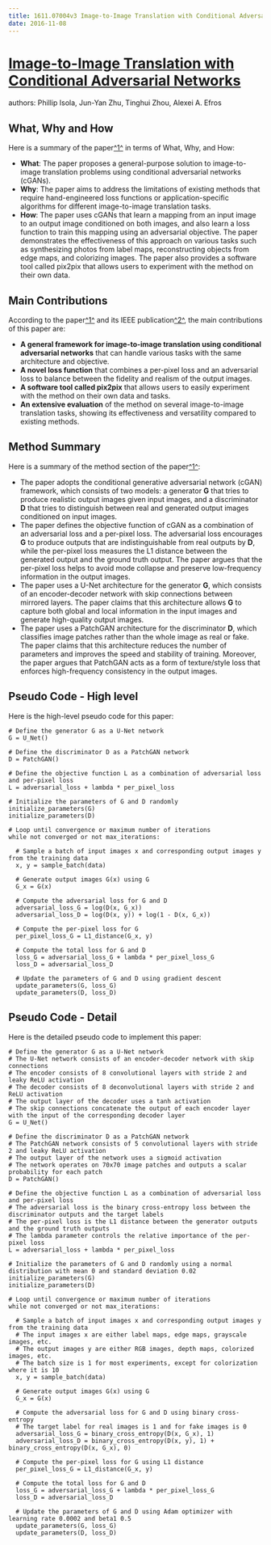 ```yaml
---
title: 1611.07004v3 Image-to-Image Translation with Conditional Adversarial Networks
date: 2016-11-08
---
```


# [Image-to-Image Translation with Conditional Adversarial Networks](http://arxiv.org/abs/1611.07004v3)

authors: Phillip Isola, Jun-Yan Zhu, Tinghui Zhou, Alexei A. Efros


## What, Why and How

[1]: https://arxiv.org/abs/1611.07004 "Image-to-Image Translation with Conditional Adversarial Networks"
[2]: https://arxiv.org/pdf/1611.07004v3.pdf "Labels to Street Scene Labels to Facade BW to Color - arXiv.org"
[3]: https://arxiv-export2.library.cornell.edu/abs/1611.07004v3 "[1611.07004v3] Image-to-Image Translation with Conditional Adversarial ..."

Here is a summary of the paper[^1^][1] in terms of What, Why, and How:

- **What**: The paper proposes a general-purpose solution to image-to-image translation problems using conditional adversarial networks (cGANs).
- **Why**: The paper aims to address the limitations of existing methods that require hand-engineered loss functions or application-specific algorithms for different image-to-image translation tasks.
- **How**: The paper uses cGANs that learn a mapping from an input image to an output image conditioned on both images, and also learn a loss function to train this mapping using an adversarial objective. The paper demonstrates the effectiveness of this approach on various tasks such as synthesizing photos from label maps, reconstructing objects from edge maps, and colorizing images. The paper also provides a software tool called pix2pix that allows users to experiment with the method on their own data.

## Main Contributions

[1]: https://arxiv.org/abs/1611.07004 "Image-to-Image Translation with Conditional Adversarial Networks"
[2]: https://ieeexplore.ieee.org/document/8100115 "Image-to-Image Translation with Conditional Adversarial Networks | IEEE ..."
[3]: https://pubmed.ncbi.nlm.nih.gov/33646952/ "Complementary, Heterogeneous and Adversarial Networks for Image-to ..."
[4]: https://arxiv.org/pdf/1611.07004v1.pdf "arXiv:1611.07004v1 [cs.CV] 21 Nov 2016"
[5]: https://cslinzhang.gitee.io/home/machinelearning/readingM/Image-To-Image_Translation.pdf "Image-To-Image Translation With Conditional Adversarial Networks - Gitee"

According to the paper[^1^][1] and its IEEE publication[^2^][2], the main contributions of this paper are:

- **A general framework for image-to-image translation using conditional adversarial networks** that can handle various tasks with the same architecture and objective.
- **A novel loss function** that combines a per-pixel loss and an adversarial loss to balance between the fidelity and realism of the output images.
- **A software tool called pix2pix** that allows users to easily experiment with the method on their own data and tasks.
- **An extensive evaluation** of the method on several image-to-image translation tasks, showing its effectiveness and versatility compared to existing methods.

## Method Summary

[1]: https://arxiv.org/abs/1611.07004 "Image-to-Image Translation with Conditional Adversarial Networks"
[2]: https://ieeexplore.ieee.org/document/8100115 "Image-to-Image Translation with Conditional Adversarial Networks | IEEE ..."
[3]: https://arxiv.org/pdf/1611.07004v1.pdf "arXiv:1611.07004v1 [cs.CV] 21 Nov 2016"

Here is a summary of the method section of the paper[^1^][1]:

- The paper adopts the conditional generative adversarial network (cGAN) framework, which consists of two models: a generator **G** that tries to produce realistic output images given input images, and a discriminator **D** that tries to distinguish between real and generated output images conditioned on input images.
- The paper defines the objective function of cGAN as a combination of an adversarial loss and a per-pixel loss. The adversarial loss encourages **G** to produce outputs that are indistinguishable from real outputs by **D**, while the per-pixel loss measures the L1 distance between the generated output and the ground truth output. The paper argues that the per-pixel loss helps to avoid mode collapse and preserve low-frequency information in the output images.
- The paper uses a U-Net architecture for the generator **G**, which consists of an encoder-decoder network with skip connections between mirrored layers. The paper claims that this architecture allows **G** to capture both global and local information in the input images and generate high-quality output images.
- The paper uses a PatchGAN architecture for the discriminator **D**, which classifies image patches rather than the whole image as real or fake. The paper claims that this architecture reduces the number of parameters and improves the speed and stability of training. Moreover, the paper argues that PatchGAN acts as a form of texture/style loss that enforces high-frequency consistency in the output images.

## Pseudo Code - High level

Here is the high-level pseudo code for this paper:

```
# Define the generator G as a U-Net network
G = U_Net()

# Define the discriminator D as a PatchGAN network
D = PatchGAN()

# Define the objective function L as a combination of adversarial loss and per-pixel loss
L = adversarial_loss + lambda * per_pixel_loss

# Initialize the parameters of G and D randomly
initialize_parameters(G)
initialize_parameters(D)

# Loop until convergence or maximum number of iterations
while not converged or not max_iterations:

  # Sample a batch of input images x and corresponding output images y from the training data
  x, y = sample_batch(data)

  # Generate output images G(x) using G
  G_x = G(x)

  # Compute the adversarial loss for G and D
  adversarial_loss_G = log(D(x, G_x))
  adversarial_loss_D = log(D(x, y)) + log(1 - D(x, G_x))

  # Compute the per-pixel loss for G
  per_pixel_loss_G = L1_distance(G_x, y)

  # Compute the total loss for G and D
  loss_G = adversarial_loss_G + lambda * per_pixel_loss_G
  loss_D = adversarial_loss_D

  # Update the parameters of G and D using gradient descent
  update_parameters(G, loss_G)
  update_parameters(D, loss_D)
```

## Pseudo Code - Detail

Here is the detailed pseudo code to implement this paper:

```
# Define the generator G as a U-Net network
# The U-Net network consists of an encoder-decoder network with skip connections
# The encoder consists of 8 convolutional layers with stride 2 and leaky ReLU activation
# The decoder consists of 8 deconvolutional layers with stride 2 and ReLU activation
# The output layer of the decoder uses a tanh activation
# The skip connections concatenate the output of each encoder layer with the input of the corresponding decoder layer
G = U_Net()

# Define the discriminator D as a PatchGAN network
# The PatchGAN network consists of 5 convolutional layers with stride 2 and leaky ReLU activation
# The output layer of the network uses a sigmoid activation
# The network operates on 70x70 image patches and outputs a scalar probability for each patch
D = PatchGAN()

# Define the objective function L as a combination of adversarial loss and per-pixel loss
# The adversarial loss is the binary cross-entropy loss between the discriminator outputs and the target labels
# The per-pixel loss is the L1 distance between the generator outputs and the ground truth outputs
# The lambda parameter controls the relative importance of the per-pixel loss
L = adversarial_loss + lambda * per_pixel_loss

# Initialize the parameters of G and D randomly using a normal distribution with mean 0 and standard deviation 0.02
initialize_parameters(G)
initialize_parameters(D)

# Loop until convergence or maximum number of iterations
while not converged or not max_iterations:

  # Sample a batch of input images x and corresponding output images y from the training data
  # The input images x are either label maps, edge maps, grayscale images, etc.
  # The output images y are either RGB images, depth maps, colorized images, etc.
  # The batch size is 1 for most experiments, except for colorization where it is 10
  x, y = sample_batch(data)

  # Generate output images G(x) using G
  G_x = G(x)

  # Compute the adversarial loss for G and D using binary cross-entropy
  # The target label for real images is 1 and for fake images is 0
  adversarial_loss_G = binary_cross_entropy(D(x, G_x), 1)
  adversarial_loss_D = binary_cross_entropy(D(x, y), 1) + binary_cross_entropy(D(x, G_x), 0)

  # Compute the per-pixel loss for G using L1 distance
  per_pixel_loss_G = L1_distance(G_x, y)

  # Compute the total loss for G and D
  loss_G = adversarial_loss_G + lambda * per_pixel_loss_G
  loss_D = adversarial_loss_D

  # Update the parameters of G and D using Adam optimizer with learning rate 0.0002 and beta1 0.5
  update_parameters(G, loss_G)
  update_parameters(D, loss_D)
```
